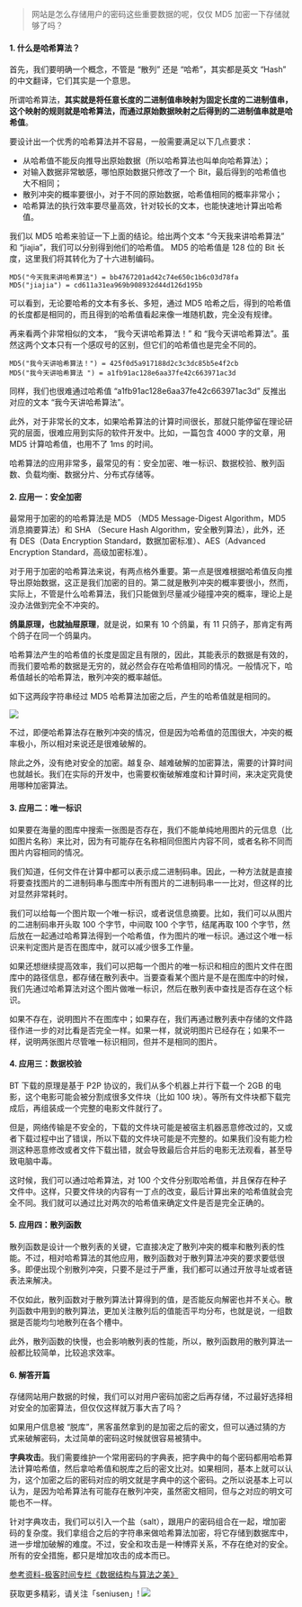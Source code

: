 > 网站是怎么存储用户的密码这些重要数据的呢，仅仅 MD5 加密一下存储就够了吗？

#### 1. 什么是哈希算法？

首先，我们要明确一个概念，不管是 “散列” 还是 “哈希”，其实都是英文 “Hash” 的中文翻译，它们其实是一个意思。

所谓哈希算法，**其实就是将任意长度的二进制值串映射为固定长度的二进制值串，这个映射的规则就是哈希算法，而通过原始数据映射之后得到的二进制值串就是哈希值**。

要设计出一个优秀的哈希算法并不容易，一般需要满足以下几点要求：

- 从哈希值不能反向推导出原始数据（所以哈希算法也叫单向哈希算法）；
- 对输入数据非常敏感，哪怕原始数据只修改了一个 Bit，最后得到的哈希值也大不相同；
- 散列冲突的概率要很小，对于不同的原始数据，哈希值相同的概率非常小；
- 哈希算法的执行效率要尽量高效，针对较长的文本，也能快速地计算出哈希值。

我们以 MD5 哈希来验证一下上面的结论。给出两个文本 “今天我来讲哈希算法” 和 “jiajia”，我们可以分别得到他们的哈希值。 MD5 的哈希值是 128 位的 Bit 长度，这里我们将其转化为了十六进制编码。

```
MD5("今天我来讲哈希算法") = bb4767201ad42c74e650c1b6c03d78fa
MD5("jiajia") = cd611a31ea969b908932d44d126d195b
```
可以看到，无论要哈希的文本有多长、多短，通过 MD5 哈希之后，得到的哈希值的长度都是相同的，而且得到的哈希值看起来像一堆随机数，完全没有规律。

再来看两个非常相似的文本， “我今天讲哈希算法！” 和 “我今天讲哈希算法”。虽然这两个文本只有一个感叹号的区别，但它们的哈希值也是完全不同的。

```
MD5("我今天讲哈希算法！") = 425f0d5a917188d2c3c3dc85b5e4f2cb
MD5("我今天讲哈希算法 ") = a1fb91ac128e6aa37fe42c663971ac3d
```

同样，我们也很难通过哈希值 “a1fb91ac128e6aa37fe42c663971ac3d” 反推出对应的文本 “我今天讲哈希算法”。

此外，对于非常长的文本，如果哈希算法的计算时间很长，那就只能停留在理论研究的层面，很难应用到实际的软件开发中。比如，一篇包含 4000 字的文章，用 MD5 计算哈希值，也用不了 1ms 的时间。

哈希算法的应用非常多，最常见的有：安全加密、唯一标识、数据校验、散列函数、负载均衡、数据分片、分布式存储等。

#### 2. 应用一：安全加密

最常用于加密的的哈希算法是 MD5 （MD5 Message-Digest Algorithm，MD5 消息摘要算法）和 SHA （Secure Hash Algorithm，安全散列算法），此外，还有 DES（Data Encryption Standard，数据加密标准）、AES（Advanced Encryption Standard，高级加密标准）。

对于用于加密的哈希算法来说，有两点格外重要。第一点是很难根据哈希值反向推导出原始数据，这正是我们加密的目的。第二就是散列冲突的概率要很小，然而，实际上，不管是什么哈希算法，我们只能做到尽量减少碰撞冲突的概率，理论上是没办法做到完全不冲突的。

**鸽巢原理，也就抽屉原理**，就是说，如果有 10 个鸽巢，有 11 只鸽子，那肯定有两个鸽子在同一个鸽巢内。

哈希算法产生的哈希值的长度是固定且有限的，因此，其能表示的数据是有效的，而我们要哈希的数据是无穷的，就必然会存在哈希值相同的情况。一般情况下，哈希值越长的哈希算法，散列冲突的概率越低。

如下这两段字符串经过 MD5 哈希算法加密之后，产生的哈希值就是相同的。

![](https://upload-images.jianshu.io/upload_images/11895466-6a7ea9854ac14b16.png?imageMogr2/auto-orient/strip%7CimageView2/2/w/1240)

不过，即便哈希算法存在散列冲突的情况，但是因为哈希值的范围很大，冲突的概率极小，所以相对来说还是很难破解的。

除此之外，没有绝对安全的加密。越复杂、越难破解的加密算法，需要的计算时间也就越长。我们在实际的开发中，也需要权衡破解难度和计算时间，来决定究竟使用哪种加密算法。

#### 3. 应用二：唯一标识

如果要在海量的图库中搜索一张图是否存在，我们不能单纯地用图片的元信息（比如图片名称）来比对，因为有可能存在名称相同但图片内容不同，或者名称不同而图片内容相同的情况。

我们知道，任何文件在计算中都可以表示成二进制码串。因此，一种方法就是直接将要查找图片的二进制码串与图库中所有图片的二进制码串一一比对，但这样的比对显然非常耗时。

我们可以给每一个图片取一个唯一标识，或者说信息摘要。比如，我们可以从图片的二进制码串开头取 100 个字节，中间取 100 个字节，结尾再取 100 个字节，然后放在一起通过哈希算法得到一个哈希值，作为图片的唯一标识。通过这个唯一标识来判定图片是否在图库中，就可以减少很多工作量。

如果还想继续提高效率，我们可以把每一个图片的唯一标识和相应的图片文件在图库中的路径信息，都存储在散列表中。当要查看某个图片是不是在图库中的时候，我们先通过哈希算法对这个图片做唯一标识，然后在散列表中查找是否存在这个标识。

如果不存在，说明图片不在图库中；如果存在，我们再通过散列表中存储的文件路径作进一步的对比看是否完全一样。如果一样，就说明图片已经存在；如果不一样，说明两张图片尽管唯一标识相同，但并不是相同的图片。

#### 4. 应用三：数据校验

BT 下载的原理是基于 P2P 协议的，我们从多个机器上并行下载一个 2GB 的电影，这个电影可能会被分割成很多文件块（比如 100 块）。等所有文件块都下载完成后，再组装成一个完整的电影文件就行了。

但是，网络传输是不安全的，下载的文件块可能是被宿主机器恶意修改过的，又或者下载过程中出了错误，所以下载的文件块可能是不完整的。如果我们没有能力检测这种恶意修改或者文件下载出错，就会导致最后合并后的电影无法观看，甚至导致电脑中毒。

这时候，我们可以通过哈希算法，对 100 个文件分别取哈希值，并且保存在种子文件中。这样，只要文件块的内容有一丁点的改变，最后计算出来的哈希值就会完全不同。我们就可以通过比对两次的哈希值来确定文件是否是完全正确的。

#### 5. 应用四：散列函数

散列函数是设计一个散列表的关键，它直接决定了散列冲突的概率和散列表的性能。不过，相对哈希算法的其他应用，散列函数对于散列算法冲突的要求要低很多。即便出现个别散列冲突，只要不是过于严重，我们都可以通过开放寻址或者链表法来解决。

不仅如此，散列函数对于散列算法计算得到的值，是否能反向解密也并不关心。散列函数中用到的散列算法，更加关注散列后的值能否平均分布，也就是说，一组数据是否能均匀地散列在各个槽中。

此外，散列函数的快慢，也会影响散列表的性能，所以，散列函数用的散列算法一般都比较简单，比较追求效率。

#### 6. 解答开篇

存储网站用户数据的时候，我们可以对用户密码加密之后再存储，不过最好选择相对安全的加密算法，但仅仅这样就万事大吉了吗？

如果用户信息被 “脱库”，黑客虽然拿到的是加密之后的密文，但可以通过猜的方式来破解密码，太过简单的密码这时候就很容易被猜中。

**字典攻击**。我们需要维护一个常用密码的字典表，把字典中的每个密码都用哈希算法计算哈希值，然后拿哈希值和脱库之后的密文比对。如果相同，基本上就可以认为，这个加密之后的密码对应的明文就是字典中的这个密码。之所以说基本上可以认为，是因为哈希算法有可能存在散列冲突，虽然密文相同，但与之对应的明文可能也不一样。

针对字典攻击，我们可以引入一个盐（salt），跟用户的密码组合在一起，增加密码的复杂度。我们拿组合之后的字符串来做哈希算法加密，将它存储到数据库中，进一步增加破解的难度。不过，安全和攻击是一种博弈关系，不存在绝对的安全。所有的安全措施，都只是增加攻击的成本而已。

[参考资料-极客时间专栏《数据结构与算法之美》](https://time.geekbang.org/column/126)

获取更多精彩，请关注「seniusen」! 
![](https://upload-images.jianshu.io/upload_images/11895466-ee82f7655f20bfeb.jpg?imageMogr2/auto-orient/strip%7CimageView2/2/w/1240)
